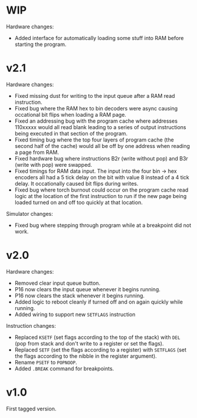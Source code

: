 # WIP
Hardware changes:
 - Added interface for automatically loading some stuff into RAM before starting the program.

# v2.1
Hardware changes:
 - Fixed missing dust for writing to the input queue after a RAM read instruction.
 - Fixed bug where the RAM hex to bin decoders were async causing occational bit flips when loading a RAM page.
 - Fixed an addressing bug with the program cache where addresses 110xxxxx would all read blank leading to a series of output instructions being executed in that section of the program.
 - Fixed timing bug where the top four layers of program cache (the second half of the cache) would all be off by one address when reading a page from RAM.
 - Fixed hardware bug where instructions B2r (write without pop) and B3r (write with pop) were swapped.
 - Fixed timings for RAM data input. The input into the four bin -> hex encoders all had a 5 tick delay on the bit with value 8 instead of a 4 tick delay. It occationally caused bit flips during writes.
 - Fixed bug where torch burnout could occur on the program cache read logic at the location of the first instruction to run if the new page being loaded turned on and off too quickly at that location.

Simulator changes:
 - Fixed bug where stepping through program while at a breakpoint did not work.

# v2.0
Hardware changes:
 - Removed clear input queue button.
 - P16 now clears the input queue whenever it begins running.
 - P16 now clears the stack whenever it begins running.
 - Added logic to reboot cleanly if turned off and on again quickly while running.
 - Added wiring to support new `SETFLAGS` instruction

Instruction changes:
 - Replaced `KSETF` (set flags according to the top of the stack) with `DEL` (pop from stack and don't write to a register or set the flags).
 - Replaced `SETF` (set the flags according to a register) with `SETFLAGS` (set the flags according to the nibble in the register argument).
 - Rename `PSETF` to `POPNOOP`.
 - Added `.BREAK` command for breakpoints.

# v1.0
First tagged version.